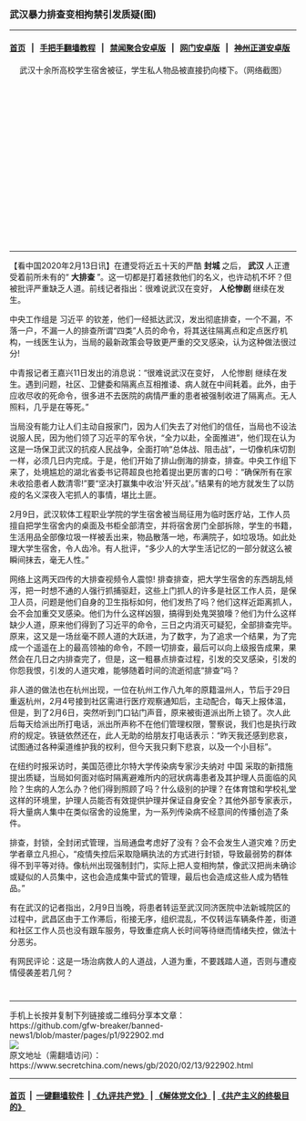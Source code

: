 ### 武汉暴力排查变相拘禁引发质疑(图)
------------------------

#### [首页](https://github.com/gfw-breaker/banned-news1/blob/master/README.md) &nbsp;&nbsp;|&nbsp;&nbsp; [手把手翻墙教程](https://github.com/gfw-breaker/guides/wiki) &nbsp;&nbsp;|&nbsp;&nbsp; [禁闻聚合安卓版](https://github.com/gfw-breaker/bn-android) &nbsp;&nbsp;|&nbsp;&nbsp; [网门安卓版](https://github.com/oGate2/oGate) &nbsp;&nbsp;|&nbsp;&nbsp; [神州正道安卓版](https://github.com/SzzdOgate/update) 



<div class="article_right" style="fone-color:#000">
 <p style="text-align: center;">
  <img alt="" src="https://img3.secretchina.com/pic/2020/2-10/p2624351a135819113-ss.jpg"/>
  <br>
   武汉十余所高校学生宿舍被征，学生私人物品被直接扔向楼下。（网络截图）
   <span id="hideid" name="hideid" style="color:red;display:none;">
    <span href="https://www.secretchina.com">
    </span>
   </span>
  </br>
 </p>
 <div id="txt-mid1-t21-2017">
  <ins class="adsbygoogle" data-ad-client="ca-pub-1276641434651360" data-ad-slot="2451032099" style="display:inline-block;width:336px;height:280px">
  </ins>
  

---


  </div>
 </div>
 <p>
  【看中国2020年2月13日讯】在遭受将近五十天的严酷
  <strong>
   封城
  </strong>
  之后，
  <strong>
   武汉
  </strong>
  人正遭受着前所未有的“
  <strong>
   <span href="https://www.secretchina.com/news/gb/tag/大排查" target="_blank">
    大排查
   </span>
  </strong>
  ”。这一切都是打着拯救他们的名义，也许动机不坏？但被批评严重缺乏人道。前线记者指出：很难说武汉在变好，
  <strong>
   人伦惨剧
  </strong>
  继续在发生。
  <span id="hideid" name="hideid" style="color:red;display:none;">
   <span href="https://www.secretchina.com">
   </span>
  </span>
 </p>
 <p>
  中央工作组是
  <span href="https://www.secretchina.com/news/gb/tag/习近平" target="_blank">
   习近平
  </span>
  的钦差，他们一经抵达武汉，发出彻底排查，一个不漏，不落一户，不漏一人的排查所谓“四类”人员的命令，将其送往隔离点和定点医疗机构，一线医生认为，当局的最新政策会导致更严重的交叉感染，认为这种做法很过分!
 </p>
 <p>
  中青报记者王嘉兴11日发出的消息说：“很难说武汉在变好，
  <span href="https://www.secretchina.com/news/gb/tag/人伦惨剧" target="_blank">
   人伦惨剧
  </span>
  继续在发生。遇到问题，社区、卫健委和隔离点互相推诿、病人就在中间耗着。此外，由于应收尽收的死命令，很多进不去医院的病情严重的患者被强制收进了隔离点。无人照料，几乎是在等死。”
 </p>
 <p>
  当局没有能力让人们主动自报家门，因为人们失去了对他们的信任，当局也不设法说服人民，因为他们领了习近平的军令状，“全力以赴，全面推进”，他们现在认为这是一场保卫武汉的抗疫人民战争，全面打响“总体战、阻击战”，一切像机床切割一样，必须几日内完成。于是，他们开始了排山倒海的排查，排查。中央工作组下来了，处境尴尬的湖北省委书记蒋超良也抢着提出更厉害的口号：“确保所有在家未收拾患者人数清零!”要“坚决打赢集中收治'歼灭战'。”结果有的地方就发生了以防疫的名义深夜入宅抓人的事情，堪比土匪。
 </p>
 <p>
  2月9日，武汉软体工程职业学院的学生宿舍被当局征用为临时医疗站，工作人员擅自把学生宿舍内的桌面及书柜全部清空，并将宿舍房门全部拆除，学生的书籍，生活用品全部像垃圾一样被丢出来，物品散落一地，布满院子，如垃圾场。如此处理大学生宿舍，令人齿冷。有人批评，“多少人的大学生活记忆的一部分就这么被瞬间抹去，毫无人性。”
 </p>
 <p>
  网络上这两天四传的大排查视频令人震惊! 排查排查，把大学生宿舍的东西胡乱倾泻，把一时想不通的人强行抓捕驱赶，这些上门抓人的许多是社区工作人员，是保卫人员，问题是他们自身的卫生指标如何，他们发热了吗？他们这样近距离抓人，会不会加重交叉感染。他们为什么这样凶狠，搞得到处鬼哭狼嚎？他们为什么这样缺少人道，原来他们得到了习近平的命令，三日之内消灭可疑犯，全部排查完毕。原来，这又是一场丝毫不顾人道的大跃进，为了数字，为了追求一个结果，为了完成一个遥遥在上的最高领袖的命令，不顾一切排查，最后可以向上级报告成果，果然会在几日之内排查完了，但是，这一粗暴点排查过程，引发的交叉感染，引发的你怨我恨，引发的人道灾难，能够随着时间的流逝彻底“排查”吗？
 </p>
 <p>
  非人道的做法也在杭州出现，一位在杭州工作八九年的原籍温州人，节后于29日重返杭州，2月4号接到社区需进行医疗观察通知后，主动配合，每天上报体温，但是，到了2月6日，突然听到门口钻门声音，原来被街道派出所上锁了。次人此后每天给派出所打电话，派出所声称不在他们管理权限，警察说，我们也是执行政府的规定。铁链依然还在，此人无助的给朋友打电话表示：“昨天我还感到悲哀，试图通过各种渠道维护我的权利，但今天我只剩下悲哀，以及一个小目标”。
 </p>
 <p>
  在纽约时报采访时，美国范德比尔特大学传染病专家沙夫纳对
  <span href="https://www.secretchina.com" target="_blank">
   中国
  </span>
  采取的新措施提出质疑，当局如何面对临时隔离避难所内的冠状病毒患者及其护理人员面临的风险？生病的人怎么办？他们得到照顾了吗？什么级别的护理？在体育馆和学校礼堂这样的环境里，护理人员能否有效提供护理并保证自身安全？其他外部专家表示，将大量病人集中在类似宿舍的设施里，为一系列传染病不经意间的传播创造了条件。
 </p>
 <p>
  排查，封锁，全封闭式管理，当局通盘考虑好了没有？会不会发生人道灾难？历史学者章立凡担心，“疫情失控后采取隐瞒执法的方式进行封锁，导致最弱势的群体得不到平等对待。像杭州出现强制封门，实际上把人变相拘禁，像武汉把尚未确诊或疑似的人员集中，这也会造成集中营式的管理，最后也会造成这些人成为牺牲品。”
 </p>
 <p>
  有在武汉的记者指出，2月9日当晚，将患者转运至武汉同济医院中法新城院区的过程中，武昌区由于工作滞后，衔接无序，组织混乱，不仅转运车辆条件差，街道和社区工作人员也没有跟车服务，导致重症病人长时间等待继而情绪失控，做法十分恶劣。
 </p>
 <p>
  有网民评论：这是一场治病救人的人道战，人道为重，不要践踏人道，否则与遭疫情侵袭差若几何？
  <center>
   <div>
    <div id="txt-mid2-t22-2017" style="display: block;  max-height: 351px;  overflow: hidden;">
     <div id="SC-21xxx">
     </div>
     <ins class="adsbygoogle" data-ad-client="ca-pub-1276641434651360" data-ad-format="auto" data-ad-slot="4301710469" data-full-width-responsive="true" style="display:block">
     </ins>
    </div>
   </div>
  </center>
  <div style="padding-top:12px;">
  </div>
 </p>
</div>

<hr/>
手机上长按并复制下列链接或二维码分享本文章：<br/>
https://github.com/gfw-breaker/banned-news1/blob/master/pages/p1/922902.md <br/>
<a href='https://github.com/gfw-breaker/banned-news1/blob/master/pages/p1/922902.md'><img src='https://github.com/gfw-breaker/banned-news1/blob/master/pages/p1/922902.md.png'/></a> <br/>
原文地址（需翻墙访问）：https://www.secretchina.com/news/gb/2020/02/13/922902.html


------------------------
#### [首页](https://github.com/gfw-breaker/banned-news1/blob/master/README.md) &nbsp;|&nbsp; [一键翻墙软件](https://github.com/gfw-breaker/nogfw/blob/master/README.md) &nbsp;| [《九评共产党》](https://github.com/gfw-breaker/9ping.md/blob/master/README.md#九评之一评共产党是什么) | [《解体党文化》](https://github.com/gfw-breaker/jtdwh.md/blob/master/README.md) | [《共产主义的终极目的》](https://github.com/gfw-breaker/gczydzjmd.md/blob/master/README.md)


<img src='http://gfw-breaker.win/banned-news/pages/p1/922902.md' width='0px' height='0px'/>